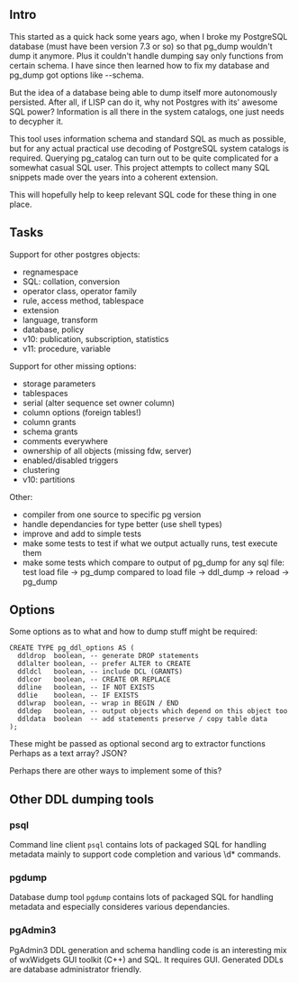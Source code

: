 Intro
-----

This started as a quick hack some years ago, when I broke my PostgreSQL database 
(must have been version 7.3 or so) so that pg_dump wouldn't dump it anymore.
Plus it couldn't handle dumping say only functions from certain schema. 
I have since then learned how to fix my database and pg_dump got options like --schema.

But the idea of a database being able to dump itself more autonomously persisted.
After all, if LISP can do it, why not Postgres with its' awesome SQL power? 
Information is all there in the system catalogs, one just needs to decypher it.

This tool uses information schema and standard SQL as much as possible, 
but for any actual practical use decoding of PostgreSQL system catalogs is required. 
Querying pg_catalog can turn out to be quite complicated for a somewhat casual SQL user.
This project attempts to collect many SQL snippets made over the years into a coherent extension.

This will hopefully help to keep relevant SQL code for these thing in one place.

Tasks
-----

Support for other postgres objects:
- regnamespace
- SQL: collation, conversion
- operator class, operator family
- rule, access method, tablespace
- extension
- language, transform
- database, policy
- v10: publication, subscription, statistics
- v11: procedure, variable

Support for other missing options:
- storage parameters
- tablespaces
- serial (alter sequence set owner column)
- column options (foreign tables!)
- column grants
- schema grants
- comments everywhere
- ownership of all objects (missing fdw, server)
- enabled/disabled triggers
- clustering
- v10: partitions

Other:
- compiler from one source to specific pg version
- handle dependancies for type better (use shell types)
- improve and add to simple tests
- make some tests to test if what we output actually runs, test execute them
- make some tests which compare to output of pg_dump for any sql file:
  test load file -> pg_dump compared to load file -> ddl_dump -> reload -> pg_dump

Options
-------

Some options as to what and how to dump stuff might be required:

    CREATE TYPE pg_ddl_options AS (
      ddldrop  boolean, -- generate DROP statements
      ddlalter boolean, -- prefer ALTER to CREATE
      ddldcl   boolean, -- include DCL (GRANTS)
      ddlcor   boolean, -- CREATE OR REPLACE 
      ddline   boolean, -- IF NOT EXISTS
      ddlie    boolean, -- IF EXISTS
      ddlwrap  boolean, -- wrap in BEGIN / END
      ddldep   boolean, -- output objects which depend on this object too
      ddldata  boolean  -- add statements preserve / copy table data
    );

These might be passed as optional second arg to extractor functions
Perhaps as a text array? JSON?

Perhaps there are other ways to implement some of this?

Other DDL dumping tools
-----------------------

### psql

Command line client `psql` contains lots of packaged SQL for handling metadata 
mainly to support code completion and various \d* commands.

### pgdump

Database dump tool `pgdump` contains lots of packaged SQL for handling metadata 
and especially consideres various dependancies.

### pgAdmin3

PgAdmin3 DDL generation and schema handling code is an interesting 
mix of wxWidgets GUI toolkit (C++) and SQL. It requires GUI.
Generated DDLs are database administrator friendly.



